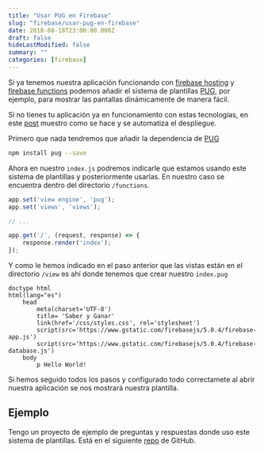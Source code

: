 ```yaml
---
title: "Usar PUG en Firebase"
slug: "firebase/usar-pug-en-firebase"
date: 2018-08-18T23:00:00.000Z
draft: false
hideLastModified: false
summary: ""
categories: [firebase]
---
```



  Si ya tenemos nuestra aplicación funcionando con [firebase hosting] y
  [firebase functions] podemos añadir el sistema de plantillas [PUG], por
  ejemplo, para mostrar las pantallas dinámicamente de manera fácil.

  Si no tienes tu aplicación ya en funcionamiento con estas tecnologías, en este
  [post] muestro como se hace y se automatiza el despliegue.

[firebase hosting]: https://firebase.google.com/docs/hosting/
[firebase functions]: https://firebase.google.com/docs/functions/
[PUG]: https://pugjs.org/api/getting-started.html
[post]: https://criskrus.com/index.php/2018/08/12/233/

  Primero que nada tendremos que añadir la dependencia de [PUG]

```bash
npm install pug --save
```

  Ahora en nuestro `index.js` podremos indicarle que estamos usando este sistema
  de plantillas y posteriormente usarlas. En nuestro caso se encuentra dentro
  del directorio `/functions`.

```JavaScript
app.set('view engine', 'pug');
app.set('views', 'views');

// ...

app.get('/', (request, response) => {
    response.render('index');
});
```

  Y como le hemos indicado en el paso anterior que las vistas están en el
  directorio `/view` es ahí donde tenemos que crear nuestro `index.pug`

```PUG
doctype html
html(lang="es")
    head
        meta(charset='UTF-8')
        title= 'Saber y Ganar'
        link(href='/css/styles.css', rel='stylesheet')
        script(src='https://www.gstatic.com/firebasejs/5.0.4/firebase-app.js')
        script(src='https://www.gstatic.com/firebasejs/5.0.4/firebase-database.js')
    body
        p Hello World!
```

  Si hemos seguido todos los pasos y configurado todo correctamete al abrir
  nuestra aplicación se nos mostrará nuestra plantilla.

Ejemplo
--------------------------------------------------------------------------------

  Tengo un proyecto de ejemplo de preguntas y respuestas donde uso este sistema
  de plantillas. Está en el siguiente [repo] de GitHub.

[repo]: https://github.com/CrisKrus/juego-saber/

